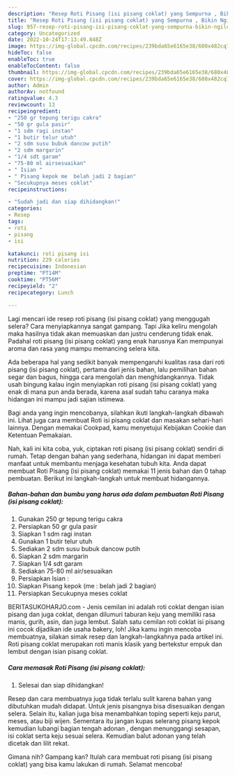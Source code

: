 ```yaml
---
description: "Resep Roti Pisang (isi pisang coklat) yang Sempurna , Bikin Ngiler"
title: "Resep Roti Pisang (isi pisang coklat) yang Sempurna , Bikin Ngiler"
slug: 957-resep-roti-pisang-isi-pisang-coklat-yang-sempurna-bikin-ngiler
category: Uncategorized
date: 2022-10-24T17:13:49.848Z
image: https://img-global.cpcdn.com/recipes/239bda65e6165e38/680x482cq70/roti-pisang-isi-pisang-coklat-foto-resep-utama.jpg
hideToc: false
enableToc: true
enableTocContent: false
thumbnail: https://img-global.cpcdn.com/recipes/239bda65e6165e38/680x482cq70/roti-pisang-isi-pisang-coklat-foto-resep-utama.jpg
cover: https://img-global.cpcdn.com/recipes/239bda65e6165e38/680x482cq70/roti-pisang-isi-pisang-coklat-foto-resep-utama.jpg
author: Admin
authorAv: notfound
ratingvalue: 4.3
reviewcount: 13
recipeingredient:
- "250 gr tepung terigu cakra"
- "50 gr gula pasir"
- "1 sdm ragi instan"
- "1 butir telur utuh"
- "2 sdm susu bubuk dancow putih"
- "2 sdm margarin"
- "1/4 sdt garam"
- "75-80 ml airsesuaikan"
- " Isian "
- " Pisang kepok me  belah jadi 2 bagian"
- "Secukupnya meses coklat"
recipeinstructions:

- "Sudah jadi dan siap dihidangkan!"
categories:
- Resep
tags:
- roti
- pisang
- isi

katakunci: roti pisang isi 
nutrition: 229 calories
recipecuisine: Indonesian
preptime: "PT14M"
cooktime: "PT56M"
recipeyield: "2"
recipecategory: Lunch

---
```



Lagi mencari ide resep roti pisang (isi pisang coklat) yang menggugah selera? Cara menyiapkannya sangat gampang. Tapi Jika keliru mengolah maka hasilnya tidak akan memuaskan dan justru cenderung tidak enak. Padahal roti pisang (isi pisang coklat) yang enak harusnya Kan mempunyai aroma dan rasa yang mampu memancing selera kita.


Ada beberapa hal yang sedikit banyak mempengaruhi kualitas rasa dari roti pisang (isi pisang coklat), pertama dari jenis bahan, lalu pemilihan bahan segar dan bagus, hingga cara mengolah dan menghidangkannya. Tidak usah bingung kalau ingin menyiapkan roti pisang (isi pisang coklat) yang enak di mana pun anda berada, karena asal sudah tahu caranya maka hidangan ini mampu jadi sajian istimewa.

Bagi anda yang ingin mencobanya, silahkan ikuti langkah-langkah dibawah ini. Lihat juga cara membuat Roti isi pisang coklat dan masakan sehari-hari lainnya. Dengan memakai Cookpad, kamu menyetujui Kebijakan Cookie dan Ketentuan Pemakaian.


Nah, kali ini kita coba, yuk, ciptakan roti pisang (isi pisang coklat) sendiri di rumah. Tetap dengan bahan yang sederhana, hidangan ini dapat memberi manfaat untuk membantu menjaga kesehatan tubuh kita. Anda dapat membuat Roti Pisang (isi pisang coklat) memakai 11 jenis bahan dan 0 tahap pembuatan. Berikut ini langkah-langkah untuk membuat hidangannya.

<!--inarticleads1-->

##### Bahan-bahan dan bumbu yang harus ada dalam pembuatan Roti Pisang (isi pisang coklat):

1. Gunakan 250 gr tepung terigu cakra
1. Persiapkan 50 gr gula pasir
1. Siapkan 1 sdm ragi instan
1. Gunakan 1 butir telur utuh
1. Sediakan 2 sdm susu bubuk dancow putih
1. Siapkan 2 sdm margarin
1. Siapkan 1/4 sdt garam
1. Sediakan 75-80 ml air/sesuaikan
1. Persiapkan  Isian :
1. Siapkan  Pisang kepok (me : belah jadi 2 bagian)
1. Persiapkan Secukupnya meses coklat


BERITASUKOHARJO.com - Jenis cemilan ini adalah roti coklat dengan isian pisang dan juga coklat, dengan dilumuri taburan keju yang memiliki rasa manis, gurih, asin, dan juga lembut. Salah satu cemilan roti coklat isi pisang ini cocok dijadikan ide usaha bakery, loh! Jika kamu ingin mencoba membuatnya, silakan simak resep dan langkah-langkahnya pada artikel ini. Roti pisang coklat merupakan roti manis klasik yang bertekstur empuk dan lembut dengan isian pisang coklat. 

<!--inarticleads2-->

##### Cara memasak Roti Pisang (isi pisang coklat):


1. Selesai dan siap dihidangkan!

Resep dan cara membuatnya juga tidak terlalu sulit karena bahan yang dibutuhkan mudah didapat. Untuk jenis pisangnya bisa disesuaikan dengan selera. Selain itu, kalian juga bisa menambahkan toping seperti keju parut, meses, atau biji wijen. Sementara itu jangan kupas selerang pisang kepok kemudian lubangi bagian tengah adonan , dengan menunggangi sesapan, isi coklat serta keju sesuai selera. Kemudian balut adonan yang telah dicetak dan lilit rekat. 

Gimana nih? Gampang kan? Itulah cara membuat roti pisang (isi pisang coklat) yang bisa kamu lakukan di rumah. Selamat mencoba!
